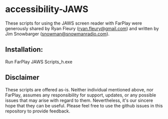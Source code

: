 # accessibility-JAWS

These scripts for using the JAWS screen reader with FarPlay were generously shared by Ryan Fleury (ryan.fleury@gmail.com) and written by Jim Snowbarger (snowman@snowmanradio.com).

## Installation:

Run FarPlay JAWS Scripts_h.exe

## Disclaimer
These scripts are offered as-is. Neither individual mentioned above, nor FarPlay, assumes any responsibility for support, updates, or any possible issues that may arise with regard to them. Nevertheless, it's our sincere hope that they can be useful. Please feel free to use the github issues in this repository to provide feedback.
